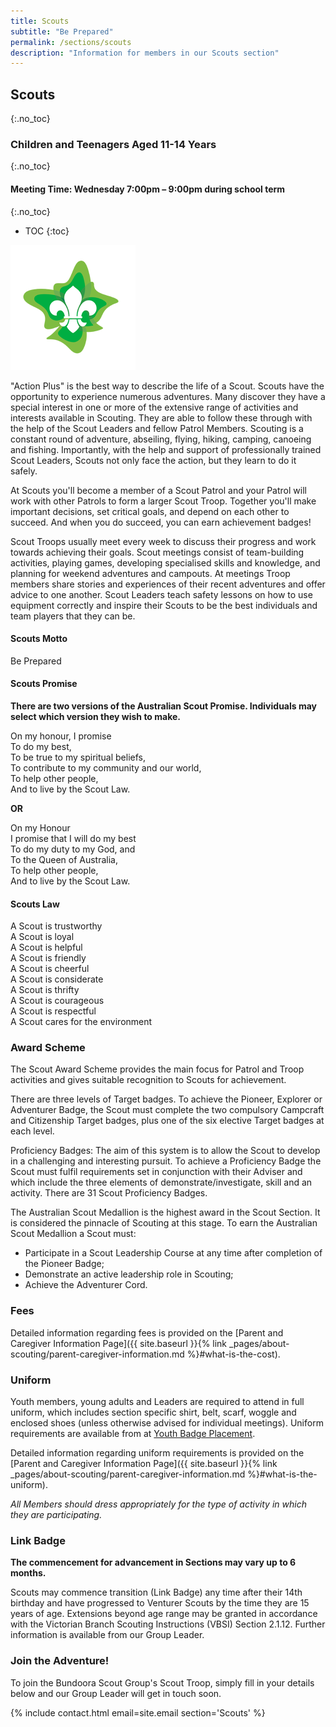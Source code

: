 ```yaml
---
title: Scouts
subtitle: "Be Prepared"
permalink: /sections/scouts
description: "Information for members in our Scouts section"
---
```


## Scouts
{:.no_toc}

### Children and Teenagers Aged 11-14 Years
{:.no_toc}

#### Meeting Time: Wednesday 7:00pm – 9:00pm during school term
{:.no_toc}

- TOC
{:toc}

<img class="float-right" src="/assets/images/logo-scouts.png" />

"Action Plus" is the best way to describe the life of a Scout. Scouts have the opportunity to experience numerous adventures. Many discover they have a special interest in one or more of the extensive range of activities and interests available in Scouting. They are able to follow these through with the help of the Scout Leaders and fellow Patrol Members. Scouting is a constant round of adventure, abseiling, flying, hiking, camping, canoeing and fishing. Importantly, with the help and support of professionally trained Scout Leaders, Scouts not only face the action, but they learn to do it safely.

At Scouts you'll become a member of a Scout Patrol and your Patrol will work with other Patrols to form a larger Scout Troop. Together you'll make important decisions, set critical goals, and depend on each other to succeed. And when you do succeed, you can earn achievement badges!

Scout Troops usually meet every week to discuss their progress and work towards achieving their goals. Scout meetings consist of team-building activities, playing games, developing specialised skills and knowledge, and planning for weekend adventures and campouts. At meetings Troop members share stories and experiences of their recent adventures and offer advice to one another. Scout Leaders teach safety lessons on how to use equipment correctly and inspire their Scouts to be the best individuals and team players that they can be.

#### Scouts Motto

Be Prepared

#### Scouts Promise

**There are two versions of the Australian Scout Promise. Individuals may select which version they wish to make.**

On my honour, I promise  
To do my best,  
To be true to my spiritual beliefs,  
To contribute to my community and our world,  
To help other people,  
And to live by the Scout Law.

**OR**

On my Honour  
I promise that I will do my best  
To do my duty to my God, and  
To the Queen of Australia,  
To help other people,  
And to live by the Scout Law. 

#### Scouts Law

A Scout is trustworthy  
A Scout is loyal  
A Scout is helpful  
A Scout is friendly  
A Scout is cheerful  
A Scout is considerate  
A Scout is thrifty  
A Scout is courageous  
A Scout is respectful  
A Scout cares for the environment  

### Award Scheme

The Scout Award Scheme provides the main focus for Patrol and Troop activities and gives suitable recognition to Scouts for achievement.

There are three levels of Target badges. To achieve the Pioneer, Explorer or Adventurer Badge, the Scout must complete the two compulsory Campcraft and Citizenship Target badges, plus one of the six elective Target badges at each level.

Proficiency Badges: The aim of this system is to allow the Scout to develop in a challenging and interesting pursuit. To achieve a Proficiency Badge the Scout must fulfil requirements set in conjunction with their Adviser and which include the three elements of demonstrate/investigate, skill and an activity. There are 31 Scout Proficiency Badges.

The Australian Scout Medallion is the highest award in the Scout Section. It is considered the pinnacle of Scouting at this stage. To earn the Australian Scout Medallion a Scout must:

* Participate in a Scout Leadership Course at any time after completion of the Pioneer Badge;
* Demonstrate an active leadership role in Scouting;
* Achieve the Adventurer Cord.

### Fees

Detailed information regarding fees is provided on the [Parent and Caregiver Information Page]({{ site.baseurl }}{% link _pages/about-scouting/parent-caregiver-information.md %}#what-is-the-cost).

### Uniform

Youth members, young adults and Leaders are required to attend in full uniform, which includes section specific shirt, belt, scarf, woggle and enclosed shoes (unless otherwise advised for individual meetings). Uniform requirements are available from at [Youth Badge Placement](https://scoutsvictoria.com.au/age-sections-adults/scouts/uniform-and-badge-placement/).

Detailed information regarding uniform requirements is provided on the [Parent and Caregiver Information Page]({{ site.baseurl }}{% link _pages/about-scouting/parent-caregiver-information.md %}#what-is-the-uniform).

*All Members should dress appropriately for the type of activity in which they are participating.*

### Link Badge

**The commencement for advancement in Sections may vary up to 6 months.**

Scouts may commence transition (Link Badge) any time after their 14th birthday and have progressed to Venturer Scouts by the time they are 15 years of age. Extensions beyond age range may be granted in accordance with the Victorian Branch Scouting Instructions (VBSI) Section 2.1.12. Further information is available from our Group Leader.

### Join the Adventure!

To join the Bundoora Scout Group's Scout Troop, simply fill in your details below and our Group Leader will get in touch soon.

{% include contact.html email=site.email section='Scouts' %}